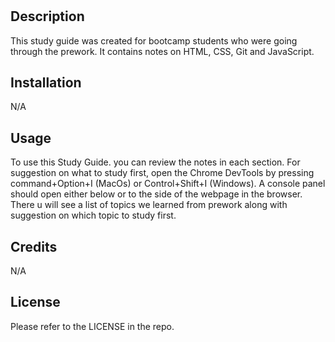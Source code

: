 # <prework-study-guide>

## Description

This study guide was created for bootcamp students who were going through the prework. It contains notes on HTML, CSS, Git and JavaScript. 


## Installation

N/A

## Usage

To use this Study Guide. you can review the notes in each section. For suggestion on what to study first, open the Chrome DevTools by pressing command+Option+I (MacOs) or Control+Shift+I (Windows). A console panel should open either below or to the side of the webpage in the browser. There u will see a list of topics we learned from prework along with suggestion on which topic to study first.


## Credits

N/A

## License

Please refer to the LICENSE in the repo.




